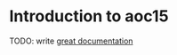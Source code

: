 # Introduction to aoc15

TODO: write [great documentation](http://jacobian.org/writing/what-to-write/)
